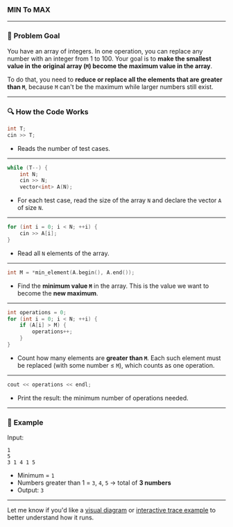 ### MIN To MAX


---

### 🧩 **Problem Goal**

You have an array of integers. In one operation, you can replace any number with an integer from 1 to 100. Your goal is to **make the smallest value in the original array (`M`) become the maximum value in the array**.

To do that, you need to **reduce or replace all the elements that are greater than `M`**, because `M` can't be the maximum while larger numbers still exist.

---

### 🔍 **How the Code Works**

```cpp
int T;
cin >> T;
```

* Reads the number of test cases.

---

```cpp
while (T--) {
    int N;
    cin >> N;
    vector<int> A(N);
```

* For each test case, read the size of the array `N` and declare the vector `A` of size `N`.

---

```cpp
for (int i = 0; i < N; ++i) {
    cin >> A[i];
}
```

* Read all `N` elements of the array.

---

```cpp
int M = *min_element(A.begin(), A.end());
```

* Find the **minimum value `M`** in the array. This is the value we want to become the **new maximum**.

---

```cpp
int operations = 0;
for (int i = 0; i < N; ++i) {
    if (A[i] > M) {
        operations++;
    }
}
```

* Count how many elements are **greater than `M`**. Each such element must be replaced (with some number ≤ `M`), which counts as one operation.

---

```cpp
cout << operations << endl;
```

* Print the result: the minimum number of operations needed.

---

### 🧠 **Example**

Input:

```
1
5
3 1 4 1 5
```

* Minimum = `1`
* Numbers greater than 1 = `3`, `4`, `5` → total of **3 numbers**
* Output: `3`

---

Let me know if you'd like a [visual diagram](f) or [interactive trace example](f) to better understand how it runs.
